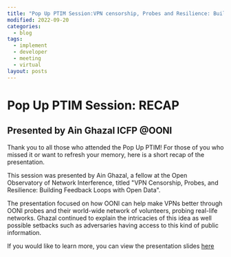 ```yaml
---
title: "Pop Up PTIM Session:VPN censorship, Probes and Resilience: Building Feedback Loops with Open Data"
modified: 2022-09-20
categories:
  - blog
tags:
  - implement
  - developer
  - meeting
  - virtual
layout: posts
---
```


# Pop Up PTIM Session: RECAP

## Presented by Ain Ghazal ICFP @OONI

Thank you to all those who attended the Pop Up PTIM! For those of you who
missed it or want to refresh your memory, here is a short recap of the
presentation.

This session was presented by Ain Ghazal, a fellow at the Open Observatory of
Network Interference, titled "VPN Censorship, Probes, and Resilience: Building
Feedback Loops with Open Data".

The presentation focused on how OONI can help make VPNs better through OONI
probes and their world-wide network of volunteers, probing real-life networks.
Ghazal continued to explain the intricacies of this idea as well possible
setbacks such as adversaries having access to this kind of public information.

If you would like to learn more, you can view the presentation slides
[here](/assets/slides/ain-vpn-censorship-probes-resilience.pdf)
